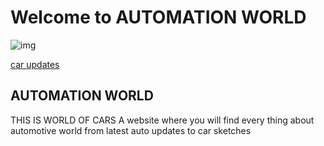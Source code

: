 # Welcome to AUTOMATION WORLD
![img](src)

[car updates](https://www.cardekho.com/upcomingcars)

## AUTOMATION WORLD
THIS IS WORLD OF CARS
A website where you will find every thing about automotive world from latest auto updates to car sketches 





